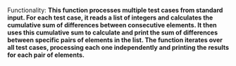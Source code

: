 Functionality: **This function processes multiple test cases from standard input. For each test case, it reads a list of integers and calculates the cumulative sum of differences between consecutive elements. It then uses this cumulative sum to calculate and print the sum of differences between specific pairs of elements in the list. The function iterates over all test cases, processing each one independently and printing the results for each pair of elements.**